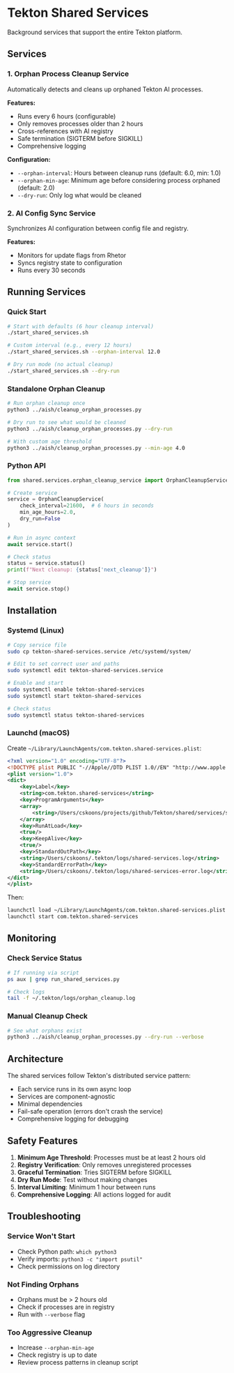 # Tekton Shared Services

Background services that support the entire Tekton platform.

## Services

### 1. Orphan Process Cleanup Service
Automatically detects and cleans up orphaned Tekton AI processes.

**Features:**
- Runs every 6 hours (configurable)
- Only removes processes older than 2 hours
- Cross-references with AI registry
- Safe termination (SIGTERM before SIGKILL)
- Comprehensive logging

**Configuration:**
- `--orphan-interval`: Hours between cleanup runs (default: 6.0, min: 1.0)
- `--orphan-min-age`: Minimum age before considering process orphaned (default: 2.0)
- `--dry-run`: Only log what would be cleaned

### 2. AI Config Sync Service
Synchronizes AI configuration between config file and registry.

**Features:**
- Monitors for update flags from Rhetor
- Syncs registry state to configuration
- Runs every 30 seconds

## Running Services

### Quick Start
```bash
# Start with defaults (6 hour cleanup interval)
./start_shared_services.sh

# Custom interval (e.g., every 12 hours)
./start_shared_services.sh --orphan-interval 12.0

# Dry run mode (no actual cleanup)
./start_shared_services.sh --dry-run
```

### Standalone Orphan Cleanup
```bash
# Run orphan cleanup once
python3 ../aish/cleanup_orphan_processes.py

# Dry run to see what would be cleaned
python3 ../aish/cleanup_orphan_processes.py --dry-run

# With custom age threshold
python3 ../aish/cleanup_orphan_processes.py --min-age 4.0
```

### Python API
```python
from shared.services.orphan_cleanup_service import OrphanCleanupService

# Create service
service = OrphanCleanupService(
    check_interval=21600,  # 6 hours in seconds
    min_age_hours=2.0,
    dry_run=False
)

# Run in async context
await service.start()

# Check status
status = service.status()
print(f"Next cleanup: {status['next_cleanup']}")

# Stop service
await service.stop()
```

## Installation

### Systemd (Linux)
```bash
# Copy service file
sudo cp tekton-shared-services.service /etc/systemd/system/

# Edit to set correct user and paths
sudo systemctl edit tekton-shared-services.service

# Enable and start
sudo systemctl enable tekton-shared-services
sudo systemctl start tekton-shared-services

# Check status
sudo systemctl status tekton-shared-services
```

### Launchd (macOS)
Create `~/Library/LaunchAgents/com.tekton.shared-services.plist`:
```xml
<?xml version="1.0" encoding="UTF-8"?>
<!DOCTYPE plist PUBLIC "-//Apple//DTD PLIST 1.0//EN" "http://www.apple.com/DTDs/PropertyList-1.0.dtd">
<plist version="1.0">
<dict>
    <key>Label</key>
    <string>com.tekton.shared-services</string>
    <key>ProgramArguments</key>
    <array>
        <string>/Users/cskoons/projects/github/Tekton/shared/services/start_shared_services.sh</string>
    </array>
    <key>RunAtLoad</key>
    <true/>
    <key>KeepAlive</key>
    <true/>
    <key>StandardOutPath</key>
    <string>/Users/cskoons/.tekton/logs/shared-services.log</string>
    <key>StandardErrorPath</key>
    <string>/Users/cskoons/.tekton/logs/shared-services-error.log</string>
</dict>
</plist>
```

Then:
```bash
launchctl load ~/Library/LaunchAgents/com.tekton.shared-services.plist
launchctl start com.tekton.shared-services
```

## Monitoring

### Check Service Status
```bash
# If running via script
ps aux | grep run_shared_services.py

# Check logs
tail -f ~/.tekton/logs/orphan_cleanup.log
```

### Manual Cleanup Check
```bash
# See what orphans exist
python3 ../aish/cleanup_orphan_processes.py --dry-run --verbose
```

## Architecture

The shared services follow Tekton's distributed service pattern:
- Each service runs in its own async loop
- Services are component-agnostic
- Minimal dependencies
- Fail-safe operation (errors don't crash the service)
- Comprehensive logging for debugging

## Safety Features

1. **Minimum Age Threshold**: Processes must be at least 2 hours old
2. **Registry Verification**: Only removes unregistered processes
3. **Graceful Termination**: Tries SIGTERM before SIGKILL
4. **Dry Run Mode**: Test without making changes
5. **Interval Limiting**: Minimum 1 hour between runs
6. **Comprehensive Logging**: All actions logged for audit

## Troubleshooting

### Service Won't Start
- Check Python path: `which python3`
- Verify imports: `python3 -c "import psutil"`
- Check permissions on log directory

### Not Finding Orphans
- Orphans must be > 2 hours old
- Check if processes are in registry
- Run with `--verbose` flag

### Too Aggressive Cleanup
- Increase `--orphan-min-age`
- Check registry is up to date
- Review process patterns in cleanup script